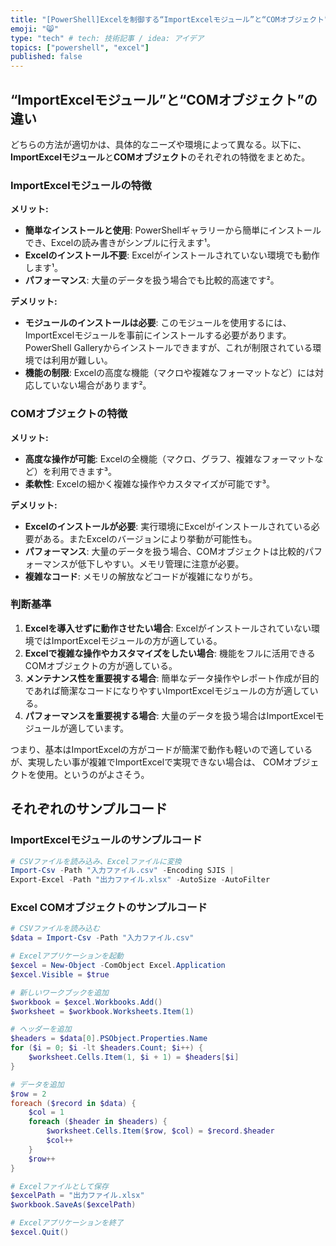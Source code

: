 ```yaml
---
title: "[PowerShell]Excelを制御する“ImportExcelモジュール”と“COMオブジェクト”の2つを比較"
emoji: "😸"
type: "tech" # tech: 技術記事 / idea: アイデア
topics: ["powershell", "excel"]
published: false
---
```

## 

## “ImportExcelモジュール”と“COMオブジェクト”の違い

どちらの方法が適切かは、具体的なニーズや環境によって異なる。以下に、**ImportExcelモジュール**と**COMオブジェクト**のそれぞれの特徴をまとめた。

### ImportExcelモジュールの特徴
**メリット:**
- **簡単なインストールと使用**: PowerShellギャラリーから簡単にインストールでき、Excelの読み書きがシンプルに行えます¹。
- **Excelのインストール不要**: Excelがインストールされていない環境でも動作します¹。
- **パフォーマンス**: 大量のデータを扱う場合でも比較的高速です²。

**デメリット:**
- **モジュールのインストールは必要**: このモジュールを使用するには、ImportExcelモジュールを事前にインストールする必要があります。PowerShell Galleryからインストールできますが、これが制限されている環境では利用が難しい。
- **機能の制限**: Excelの高度な機能（マクロや複雑なフォーマットなど）には対応していない場合があります²。

### COMオブジェクトの特徴
**メリット:**
- **高度な操作が可能**: Excelの全機能（マクロ、グラフ、複雑なフォーマットなど）を利用できます³。
- **柔軟性**: Excelの細かく複雑な操作やカスタマイズが可能です³。

**デメリット:**
- **Excelのインストールが必要**: 実行環境にExcelがインストールされている必要がある。またExcelのバージョンにより挙動が可能性も。
- **パフォーマンス**: 大量のデータを扱う場合、COMオブジェクトは比較的パフォーマンスが低下しやすい。メモリ管理に注意が必要。
- **複雑なコード**: メモリの解放などコードが複雑になりがち。

### 判断基準
1. **Excelを導入せずに動作させたい場合**: Excelがインストールされていない環境ではImportExcelモジュールの方が適している。
2. **Excelで複雑な操作やカスタマイズをしたい場合**: 機能をフルに活用できるCOMオブジェクトの方が適している。
2. **メンテナンス性を重要視する場合**: 簡単なデータ操作やレポート作成が目的であれば簡潔なコードになりやすいImportExcelモジュールの方が適している。
3. **パフォーマンスを重要視する場合**: 大量のデータを扱う場合はImportExcelモジュールが適しています。

つまり、基本はImportExcelの方がコードが簡潔で動作も軽いので適しているが、実現したい事が複雑でImportExcelで実現できない場合は、
COMオブジェクトを使用。というのがよさそう。

## それぞれのサンプルコード

### ImportExcelモジュールのサンプルコード

```powershell
# CSVファイルを読み込み、Excelファイルに変換
Import-Csv -Path "入力ファイル.csv" -Encoding SJIS | 
Export-Excel -Path "出力ファイル.xlsx" -AutoSize -AutoFilter
```

### Excel COMオブジェクトのサンプルコード

```powershell
# CSVファイルを読み込む
$data = Import-Csv -Path "入力ファイル.csv"

# Excelアプリケーションを起動
$excel = New-Object -ComObject Excel.Application
$excel.Visible = $true

# 新しいワークブックを追加
$workbook = $excel.Workbooks.Add()
$worksheet = $workbook.Worksheets.Item(1)

# ヘッダーを追加
$headers = $data[0].PSObject.Properties.Name
for ($i = 0; $i -lt $headers.Count; $i++) {
    $worksheet.Cells.Item(1, $i + 1) = $headers[$i]
}

# データを追加
$row = 2
foreach ($record in $data) {
    $col = 1
    foreach ($header in $headers) {
        $worksheet.Cells.Item($row, $col) = $record.$header
        $col++
    }
    $row++
}

# Excelファイルとして保存
$excelPath = "出力ファイル.xlsx"
$workbook.SaveAs($excelPath)

# Excelアプリケーションを終了
$excel.Quit()
```
